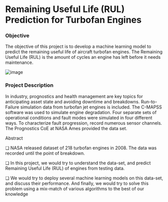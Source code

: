 # Remaining Useful Life (RUL) Prediction for Turbofan Engines

### Objective
The objective of this project is to develop a machine learning model to predict the remaining useful life of aircraft turbofan engines. The Remaining Useful Life (RUL) is the amount of cycles an engine has left before it needs maintenance.

![image](https://github.com/Varshamahato11/RUL_project/assets/90463649/047a8bbd-ad1a-40b4-b17d-b72c80f0161c)

### Project Description
In industry, prognostics and health management are key topics for anticipating asset state and avoiding downtime and breakdowns. Run-to-Failure simulation data from turbofan jet engines is included.
The C-MAPSS software was used to simulate engine degradation. Four separate sets of operational conditions and fault modes were simulated in four different ways. To characterize fault progression, record numerous sensor channels. The Prognostics CoE at NASA Ames provided the data set.

Abstract

❏ NASA released dataset of 218 turbofan engines in 2008. The data was recorded until the point of breakdown.

❏ In this project, we would try to understand the data-set, and predict Remaining Useful Life (RUL) of engines from testing data.

❏ We would try to deploy several machine learning models on this data-set, and discuss their performance. And finally, we would try to solve this problem using a mix-match of various algorithms to the best of our knowledge
